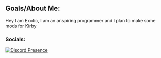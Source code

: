 ## Goals/About Me:
Hey I am Exotic, I am an anspiring programmer and I plan to make some mods for Kirby
### Socials:
[![Discord Presence](https://lanyard.cnrad.dev/api/:816138155186454529)](https://discord.com/users/:816138155186454529)
